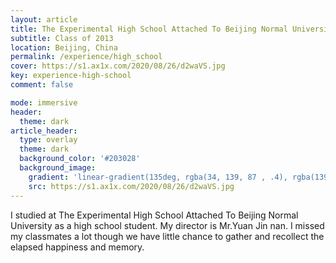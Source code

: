 ```yaml
---
layout: article
title: The Experimental High School Attached To Beijing Normal University
subtitle: Class of 2013
location: Beijing, China
permalink: /experience/high_school
cover: https://s1.ax1x.com/2020/08/26/d2waVS.jpg
key: experience-high-school
comment: false

mode: immersive
header:
  theme: dark
article_header:
  type: overlay
  theme: dark
  background_color: '#203028'
  background_image:
    gradient: 'linear-gradient(135deg, rgba(34, 139, 87 , .4), rgba(139, 34, 139, .4))'
    src: https://s1.ax1x.com/2020/08/26/d2waVS.jpg
---
```


I studied at The Experimental High School Attached To Beijing Normal University as a high school student. My director is Mr.Yuan Jin nan. I missed my classmates a lot though we have little chance to gather and recollect the elapsed happiness and memory.

<!--more-->
